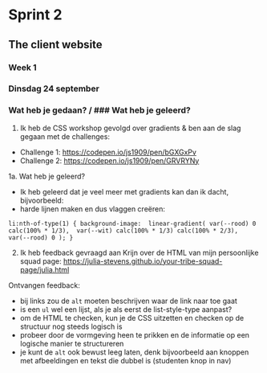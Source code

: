 # Sprint 2
## The client website
### Week 1
### Dinsdag 24 september 

### Wat heb je gedaan? / ### Wat heb je geleerd? 
1. Ik heb de CSS workshop gevolgd over gradients & ben aan de slag gegaan met de challenges: 
* Challenge 1: https://codepen.io/js1909/pen/bGXGxPv
* Challenge 2: https://codepen.io/js1909/pen/GRVRYNy

1a. Wat heb je geleerd? 
* Ik heb geleerd dat je veel meer met gradients kan dan ik dacht, bijvoorbeeld: 
* harde lijnen maken en dus vlaggen creëren: 

`li:nth-of-type(1) {
	background-image: 
		linear-gradient(
			var(--rood) 0 calc(100% * 1/3), 
			var(--wit) calc(100% * 1/3) calc(100% * 2/3), 
			var(--rood) 0
		);
}`

2. Ik heb feedback gevraagd aan Krijn over de HTML van mijn persoonlijke squad page: https://julia-stevens.github.io/your-tribe-squad-page/julia.html

Ontvangen feedback: 
* bij links zou de `alt` moeten beschrijven waar de link naar toe gaat
* is een `ul` wel een lijst, als je als eerst de list-style-type aanpast? 
* om de HTML te checken, kun je de CSS uitzetten en checken op de structuur nog steeds logisch is
* probeer door de vormgeving heen te prikken en de informatie op een logische manier te structureren
* je kunt de `alt` ook bewust leeg laten, denk bijvoorbeeld aan knoppen met afbeeldingen en tekst die dubbel is (studenten knop in nav)